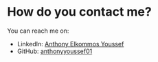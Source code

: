 # How do you contact me?

You can reach me on:
- LinkedIn: [Anthony Elkommos Youssef](https://www.linkedin.com/in/anthony-elkommos)
- GitHub: [anthonyyoussef01](https://github.com/anthonyyoussef01)